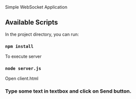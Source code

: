 Simple WebSocket Application

## Available Scripts

In the project directory, you can run:

### `npm install`

To execute server

### `node server.js`

Open client.html

### Type some text in textbox and click on Send button.